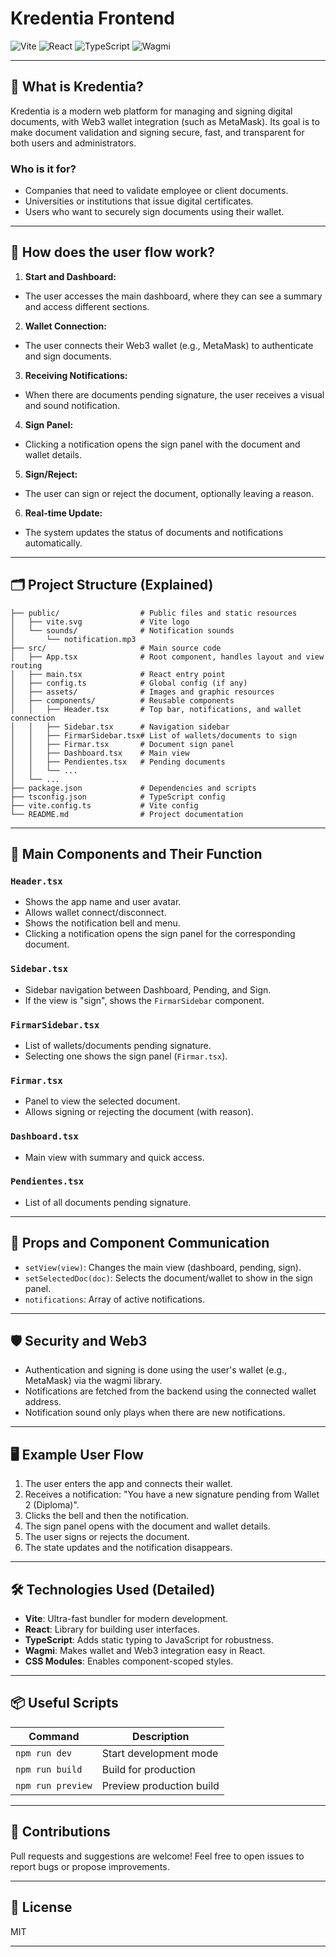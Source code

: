 # Kredentia Frontend

![Vite](https://img.shields.io/badge/Vite-Frontend-blue?logo=vite)
![React](https://img.shields.io/badge/React-18.x-61dafb?logo=react)
![TypeScript](https://img.shields.io/badge/TypeScript-4.x-3178c6?logo=typescript)
![Wagmi](https://img.shields.io/badge/Wagmi-Web3-yellow?logo=ethereum)

---

## 🚀 What is Kredentia?

Kredentia is a modern web platform for managing and signing digital documents, with Web3 wallet integration (such as MetaMask). Its goal is to make document validation and signing secure, fast, and transparent for both users and administrators.

### Who is it for?
- Companies that need to validate employee or client documents.
- Universities or institutions that issue digital certificates.
- Users who want to securely sign documents using their wallet.

---

## 🧭 How does the user flow work?

1. **Start and Dashboard:**
  - The user accesses the main dashboard, where they can see a summary and access different sections.
2. **Wallet Connection:**
  - The user connects their Web3 wallet (e.g., MetaMask) to authenticate and sign documents.
3. **Receiving Notifications:**
  - When there are documents pending signature, the user receives a visual and sound notification.
4. **Sign Panel:**
  - Clicking a notification opens the sign panel with the document and wallet details.
5. **Sign/Reject:**
  - The user can sign or reject the document, optionally leaving a reason.
6. **Real-time Update:**
  - The system updates the status of documents and notifications automatically.

---

## 🗂️ Project Structure (Explained)

```
├── public/                  # Public files and static resources
│   ├── vite.svg             # Vite logo
│   └── sounds/              # Notification sounds
│       └── notification.mp3
├── src/                     # Main source code
│   ├── App.tsx              # Root component, handles layout and view routing
│   ├── main.tsx             # React entry point
│   ├── config.ts            # Global config (if any)
│   ├── assets/              # Images and graphic resources
│   ├── components/          # Reusable components
│   │   ├── Header.tsx       # Top bar, notifications, and wallet connection
│   │   ├── Sidebar.tsx      # Navigation sidebar
│   │   ├── FirmarSidebar.tsx# List of wallets/documents to sign
│   │   ├── Firmar.tsx       # Document sign panel
│   │   ├── Dashboard.tsx    # Main view
│   │   ├── Pendientes.tsx   # Pending documents
│   │   └── ...
│   └── ...
├── package.json             # Dependencies and scripts
├── tsconfig.json            # TypeScript config
├── vite.config.ts           # Vite config
└── README.md                # Project documentation
```

---

## 🧩 Main Components and Their Function

### `Header.tsx`
- Shows the app name and user avatar.
- Allows wallet connect/disconnect.
- Shows the notification bell and menu.
- Clicking a notification opens the sign panel for the corresponding document.

### `Sidebar.tsx`
- Sidebar navigation between Dashboard, Pending, and Sign.
- If the view is "sign", shows the `FirmarSidebar` component.

### `FirmarSidebar.tsx`
- List of wallets/documents pending signature.
- Selecting one shows the sign panel (`Firmar.tsx`).

### `Firmar.tsx`
- Panel to view the selected document.
- Allows signing or rejecting the document (with reason).

### `Dashboard.tsx`
- Main view with summary and quick access.

### `Pendientes.tsx`
- List of all documents pending signature.

---

## 🔗 Props and Component Communication

- `setView(view)`: Changes the main view (dashboard, pending, sign).
- `setSelectedDoc(doc)`: Selects the document/wallet to show in the sign panel.
- `notifications`: Array of active notifications.

---

## 🛡️ Security and Web3

- Authentication and signing is done using the user's wallet (e.g., MetaMask) via the wagmi library.
- Notifications are fetched from the backend using the connected wallet address.
- Notification sound only plays when there are new notifications.

---

## 🖥️ Example User Flow

1. The user enters the app and connects their wallet.
2. Receives a notification: "You have a new signature pending from Wallet 2 (Diploma)".
3. Clicks the bell and then the notification.
4. The sign panel opens with the document and wallet details.
5. The user signs or rejects the document.
6. The state updates and the notification disappears.

---

## 🛠️ Technologies Used (Detailed)

- **Vite**: Ultra-fast bundler for modern development.
- **React**: Library for building user interfaces.
- **TypeScript**: Adds static typing to JavaScript for robustness.
- **Wagmi**: Makes wallet and Web3 integration easy in React.
- **CSS Modules**: Enables component-scoped styles.

---

## 📦 Useful Scripts

| Command           | Description                |
|-------------------|---------------------------|
| `npm run dev`     | Start development mode    |
| `npm run build`   | Build for production      |
| `npm run preview` | Preview production build  |

---

## 🤝 Contributions

Pull requests and suggestions are welcome! Feel free to open issues to report bugs or propose improvements.

---

## 📝 License

MIT

---
